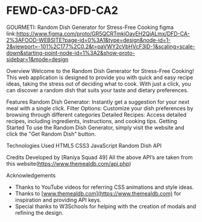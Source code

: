 # FEWD-CA3-DFD-CA2

GOURMETI:
Random Dish Generator for Stress-Free Cooking
figma link:https://www.figma.com/proto/GR5QCRTmkjOavEH2QjALmx/DFD-CA-2%3AFOOD-WEBSITE?page-id=0%3A1&type=design&node-id=1-2&viewport=-101%2C177%2C0.2&t=paVWY2cVbHVcF3lD-1&scaling=scale-down&starting-point-node-id=1%3A2&show-proto-sidebar=1&mode=design



Overview
Welcome to the Random Dish Generator for Stress-Free Cooking! This web application is designed to provide you with quick and easy recipe ideas, taking the stress out of deciding what to cook. With just a click, you can discover a random dish that suits your taste and dietary preferences.

Features
Random Dish Generator: Instantly get a suggestion for your next meal with a single click.
Filter Options: Customize your dish preferences by browsing through different categories
Detailed Recipes: Access detailed recipes, including ingredients, instructions, and cooking tips.
Getting Started
To use the Random Dish Generator, simply visit the website and click the "Get Random Dish" button. 


Technologies Used
HTML5
CSS3
JavaScript
Random Dish API


Credits
Developed by [Raniya Squad 49]
All the above API’s are taken from this website(https://www.themealdb.com/api.php)


Acknowledgements
- Thanks to YouTube videos for referring CSS animations and style ideas.
- Thanks to [www.themealdb.com](https://www.themealdb.com) for inspiration and providing API keys.
- Special thanks to W3Schools for helping with the creation of modals and refining the design.

